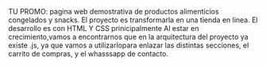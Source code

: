 TU PROMO: pagina web demostrativa de productos alimenticios congelados y snacks. El proyecto es transformarla en una tienda en linea.
El desarrollo es con HTML Y CSS prinicipalmente
Al estar en crecimiento,vamos a encontrarnos que en la arquitectura del proyecto ya existe .js, ya que vamos a utilizarlopara enlazar las distintas secciones, el carrito de compras, y el whasssapp de contacto.

